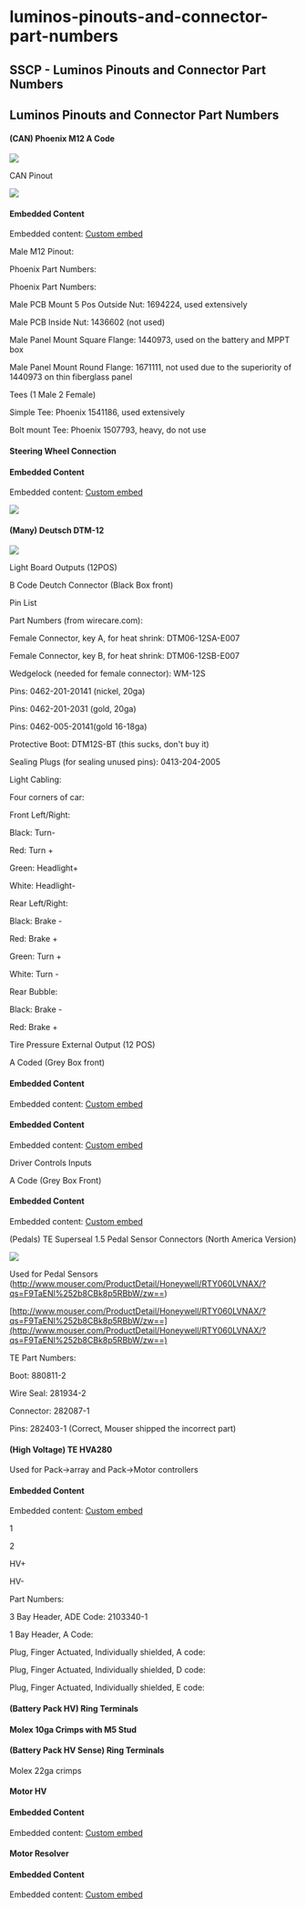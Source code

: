 # luminos-pinouts-and-connector-part-numbers

## SSCP - Luminos Pinouts and Connector Part Numbers

## Luminos Pinouts and Connector Part Numbers

#### (CAN) Phoenix M12 A Code

![](../../../../assets/image_17f2317af5.jpg)

CAN Pinout

![](../../../../assets/image_bec417b76f.jpg)

#### Embedded Content

Embedded content: [Custom embed](luminos-pinouts-and-connector-part-numbers.md)

Male M12 Pinout:

Phoenix Part Numbers:

Phoenix Part Numbers:

&#x20;   Male PCB Mount 5 Pos Outside Nut: 1694224, used extensively

&#x20;   Male PCB Inside Nut: 1436602 (not used)

&#x20;   Male Panel Mount Square Flange: 1440973, used on the battery and MPPT box

&#x20;   Male Panel Mount Round Flange: 1671111, not used due to the superiority of 1440973 on thin fiberglass panel

&#x20;  &#x20;

Tees (1 Male 2 Female)

&#x20;  &#x20;

&#x20;   Simple Tee: Phoenix 1541186, used extensively

&#x20;   Bolt mount Tee: Phoenix 1507793, heavy, do not use

#### Steering Wheel Connection

#### Embedded Content

Embedded content: [Custom embed](luminos-pinouts-and-connector-part-numbers.md)

![](../../../../assets/image_d17a7b7f48.jpg)

#### (Many) Deutsch DTM-12

![](../../../../assets/image_f2ed70e181.jpg)

Light Board Outputs (12POS)

B Code Deutch Connector (Black Box front)

Pin List

Part Numbers (from wirecare.com):

&#x20;   Female Connector, key A, for heat shrink: DTM06-12SA-E007

&#x20;   Female Connector, key B, for heat shrink: DTM06-12SB-E007

&#x20;   Wedgelock (needed for female connector): WM-12S

&#x20;   Pins: 0462-201-20141 (nickel, 20ga)

&#x20;    Pins: 0462-201-2031 (gold, 20ga)

&#x20;    Pins: 0462-005-20141(gold 16-18ga)

&#x20;   Protective Boot: DTM12S-BT (this sucks, don't buy it)

&#x20;   Sealing Plugs (for sealing unused pins): 0413-204-2005

Light Cabling:&#x20;

&#x20;   Four corners of car:

&#x20;       Front Left/Right:&#x20;

&#x20;           Black: Turn-

&#x20;           Red: Turn +

&#x20;           Green: Headlight+  &#x20;

&#x20;           White:    Headlight-

&#x20;       Rear Left/Right:&#x20;

&#x20;           Black: Brake -

&#x20;           Red:  Brake +

&#x20;           Green:  Turn +

&#x20;           White:    Turn -

&#x20;       Rear Bubble:&#x20;

&#x20;           Black: Brake -

&#x20;           Red:   Brake +

Tire Pressure External Output (12 POS)

A Coded (Grey Box front)

#### Embedded Content

Embedded content: [Custom embed](luminos-pinouts-and-connector-part-numbers.md)

#### Embedded Content

Embedded content: [Custom embed](luminos-pinouts-and-connector-part-numbers.md)

Driver Controls Inputs

A Code (Grey Box Front)

#### Embedded Content

Embedded content: [Custom embed](luminos-pinouts-and-connector-part-numbers.md)

(Pedals) TE Superseal 1.5 Pedal Sensor Connectors (North America Version)

![](../../../../assets/image_b43bc13a7b.jpg)

Used for Pedal Sensors (http://www.mouser.com/ProductDetail/Honeywell/RTY060LVNAX/?qs=F9TaENl%252b8CBk8p5RBbW/zw==)

[http://www.mouser.com/ProductDetail/Honeywell/RTY060LVNAX/?qs=F9TaENl%252b8CBk8p5RBbW/zw==](http://www.mouser.com/ProductDetail/Honeywell/RTY060LVNAX/?qs=F9TaENl%252b8CBk8p5RBbW/zw==)

TE Part Numbers:

Boot: 880811-2

Wire Seal: 281934-2

Connector: 282087-1

Pins: 282403-1 (Correct, Mouser shipped the incorrect part)

#### (High Voltage) TE HVA280

Used for Pack->array and Pack->Motor controllers

#### Embedded Content

Embedded content: [Custom embed](luminos-pinouts-and-connector-part-numbers.md)

&#x20;1

&#x20;2

&#x20;HV+

&#x20;HV-

Part Numbers:

3 Bay Header,  ADE Code: 2103340-1

1 Bay Header, A Code:&#x20;

Plug, Finger Actuated, Individually shielded, A code:&#x20;

Plug, Finger Actuated, Individually shielded, D code:&#x20;

Plug, Finger Actuated, Individually shielded, E code:&#x20;

#### (Battery Pack HV) Ring Terminals

#### Molex 10ga Crimps with M5 Stud

#### (Battery Pack HV Sense) Ring Terminals

Molex 22ga crimps

#### Motor HV

#### Embedded Content

Embedded content: [Custom embed](luminos-pinouts-and-connector-part-numbers.md)

#### Motor Resolver

#### Embedded Content

Embedded content: [Custom embed](luminos-pinouts-and-connector-part-numbers.md)
